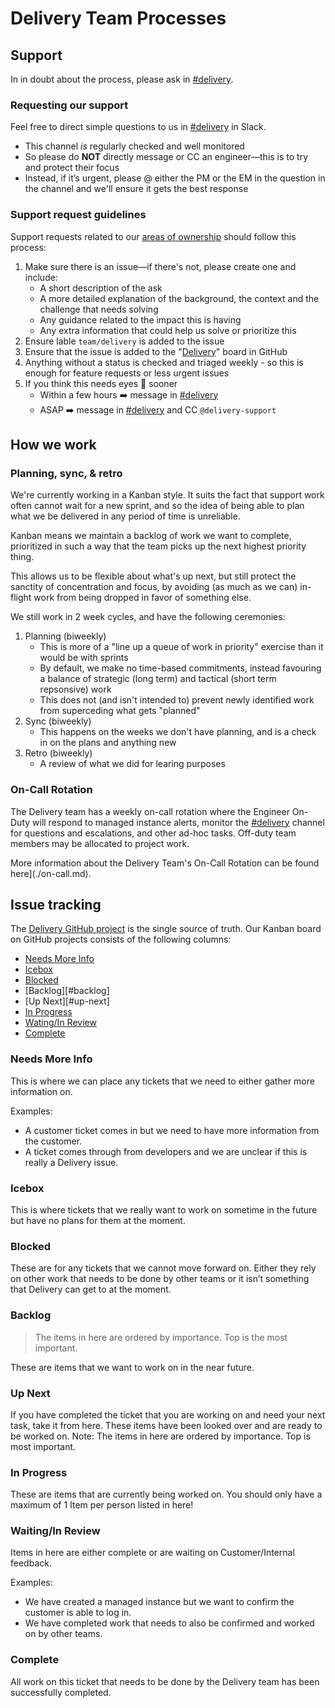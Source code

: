 # Delivery Team Processes

## Support

In in doubt about the process, please ask in [#delivery](https://sourcegraph.slack.com/archives/C02E4HE42BX).

### Requesting our support

Feel free to direct simple questions to us in [#delivery](https://sourcegraph.slack.com/archives/C02E4HE42BX) in Slack.

- This channel _is_ regularly checked and well monitored
- So please do **NOT** directly message or CC an engineer—this is to try and protect their focus
- Instead, if it’s urgent, please @ either the PM or the EM in the question in the channel and we'll ensure it gets the best response

### Support request guidelines

Support requests related to our [areas of ownership](index.md#responsibilities) should follow this process:

1. Make sure there is an issue—if there's not, please create one and include:
   - A short description of the ask
   - A more detailed explanation of the background, the context and the challenge that needs solving
   - Any guidance related to the impact this is having
   - Any extra information that could help us solve or prioritize this
2. Ensure lable `team/delivery` is added to the issue
3. Ensure that the issue is added to the "[Delivery](https://github.com/orgs/sourcegraph/projects/205)" board in GitHub
4. Anything without a status is checked and triaged weekly - so this is enough for feature requests or less urgent issues
5. If you think this needs eyes 👀 sooner
   - Within a few hours ➡️ message in [#delivery](https://sourcegraph.slack.com/archives/C02E4HE42BX)
   - ASAP ➡️ message in [#delivery](https://sourcegraph.slack.com/archives/C02E4HE42BX) and CC `@delivery-support`

## How we work

### Planning, sync, & retro

We're currently working in a Kanban style. It suits the fact that support work often cannot wait for a new sprint, and so the idea of being able to plan what we be delivered in any period of time is unreliable.

Kanban means we maintain a backlog of work we want to complete, prioritized in such a way that the team picks up the next highest priority thing.

This allows us to be flexible about what's up next, but still protect the sanctity of concentration and focus, by avoiding (as much as we can) in-flight work from being dropped in favor of something else.

We still work in 2 week cycles, and have the following ceremonies:

1. Planning (biweekly)
   - This is more of a "line up a queue of work in priority" exercise than it would be with sprints
   - By default, we make no time-based commitments, instead favouring a balance of strategic (long term) and tactical (short term repsonsive) work
   - This does not (and isn't intended to) prevent newly identified work from superceding what gets "planned"
2. Sync (biweekly)
   - This happens on the weeks we don't have planning, and is a check in on the plans and anything new
3. Retro (biweekly)
   - A review of what we did for learing purposes

### On-Call Rotation
The Delivery team has a weekly on-call rotation where the Engineer On-Duty will respond to managed instance alerts, monitor the [#delivery](https://sourcegraph.slack.com/archives/C02E4HE42BX) channel for questions and escalations, and other ad-hoc tasks. Off-duty team members may be allocated to project work.

More information about the Delivery Team's On-Call Rotation can be found here](./on-call.md).

## Issue tracking

The [Delivery GitHub project](https://github.com/orgs/sourcegraph/projects/205) is the single source of truth. Our Kanban board on GitHub projects consists of the following columns:

- [Needs More Info](#needs-more-info)
- [Icebox](#icebox)
- [Blocked](#blocked)
- [Backlog][#backlog]
- [Up Next][#up-next]
- [In Progress](#in-progress)
- [Wating/In Review](#wating-in-review)
- [Complete](#complete)

### Needs More Info

This is where we can place any tickets that we need to either gather more information on.

Examples:

- A customer ticket comes in but we need to have more information from the customer.
- A ticket comes through from developers and we are unclear if this is really a Delivery issue.

### Icebox

This is where tickets that we really want to work on sometime in the future but have no plans for them at the moment.

### Blocked

These are for any tickets that we cannot move forward on. Either they rely on other work that needs to be done by other teams or it isn’t something that Delivery can get to at the moment.

### Backlog

> The items in here are ordered by importance. Top is the most important.

These are items that we want to work on in the near future.

### Up Next

If you have completed the ticket that you are working on and need your next task, take it from here. These items have been looked over and are ready to be worked on.
Note: The items in here are ordered by importance. Top is most important.

### In Progress

These are items that are currently being worked on. You should only have a maximum of 1 Item per person listed in here!

### Waiting/In Review

Items in here are either complete or are waiting on Customer/Internal feedback.

Examples:

- We have created a managed instance but we want to confirm the customer is able to log in.
- We have completed work that needs to also be confirmed and worked on by other teams.

### Complete

All work on this ticket that needs to be done by the Delivery team has been successfully completed.
